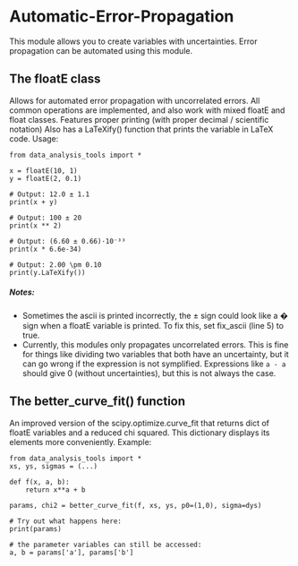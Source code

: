 # Automatic-Error-Propagation
This module allows you to create variables with uncertainties. Error propagation can be automated using this module.


## The floatE class
Allows for automated error propagation with uncorrelated errors.
All common operations are implemented, and also work with mixed 
floatE and float classes.
Features proper printing (with proper decimal / scientific notation)
Also has a LaTeXify() function that prints the variable in LaTeX code.
Usage: 

    from data_analysis_tools import *

    x = floatE(10, 1)
    y = floatE(2, 0.1)

    # Output: 12.0 ± 1.1
    print(x + y)

    # Output: 100 ± 20
    print(x ** 2)

    # Output: (6.60 ± 0.66)·10⁻³³
    print(x * 6.6e-34)

    # Output: 2.00 \pm 0.10
    print(y.LaTeXify())
    
##### Notes: 
* Sometimes the ascii is printed incorrectly, the ± sign could look like a � sign 
when a floatE variable is printed. To fix this, set fix_ascii (line 5) to true.
* Currently, this modules only propagates uncorrelated errors. This is fine for things like 
dividing two variables that both have an uncertainty, but it can go wrong if the expression is not symplified.
Expressions like `a - a` should give 0 (without uncertainties), but this is not always the case.
## The better_curve_fit() function
An improved version of the scipy.optimize.curve_fit that returns dict of floatE 
variables and a reduced chi squared. This dictionary displays its elements more conveniently.
Example:

    from data_analysis_tools import *
    xs, ys, sigmas = (...)

    def f(x, a, b):
        return x**a + b
    
    params, chi2 = better_curve_fit(f, xs, ys, p0=(1,0), sigma=dys)

    # Try out what happens here:
    print(params)

    # the parameter variables can still be accessed:
    a, b = params['a'], params['b']

